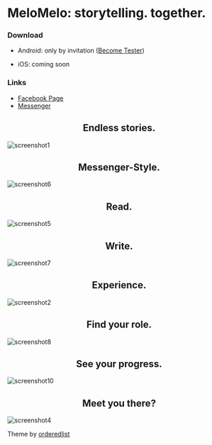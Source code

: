 # MeloMelo: storytelling. together.

### Download
* Android: only by invitation ([Become Tester](https://plus.google.com/u/0/communities/106442775206617704261))

* iOS: coming soon

### Links
* [Facebook Page](https://www.facebook.com/app.melomelo/)
* [Messenger](https://www.m.me/app.melomelo)



<h2 style="text-align: center;" >Endless stories.</h2>

![screenshot1](https://github.com/dreiklangdev/MeloMelo-Page/raw/master/img/screen1_framed.png "Screenshot1")

<h2 style="text-align: center;" >Messenger-Style.</h2>

![screenshot6](https://github.com/dreiklangdev/MeloMelo-Page/raw/master/img/screen6_framed.png?2 "Screenshot6")

<h2 style="text-align: center;" >Read.</h2>

![screenshot5](https://github.com/dreiklangdev/MeloMelo-Page/raw/master/img/screen5_framed.png "Screenshot5")

<h2 style="text-align: center;" >Write.</h2>

![screenshot7](https://github.com/dreiklangdev/MeloMelo-Page/raw/master/img/screen7_framed.png "Screenshot7")

<h2 style="text-align: center;" >Experience.</h2>

![screenshot2](https://github.com/dreiklangdev/MeloMelo-Page/raw/master/img/screen2_framed.png "Screenshot2")

<h2 style="text-align: center;" >Find your role.</h2>

![screenshot8](https://github.com/dreiklangdev/MeloMelo-Page/raw/master/img/screen8_framed.png "Screenshot8")

<h2 style="text-align: center;" >See your progress.</h2>

![screenshot10](https://github.com/dreiklangdev/MeloMelo-Page/raw/master/img/screen10_framed.png "Screenshot10")

<h2 style="text-align: center;" >Meet you there?</h2>

![screenshot4](https://github.com/dreiklangdev/MeloMelo-Page/raw/master/img/screen4_framed.png "Screenshot4")

Theme by [orderedlist](https://github.com/orderedlist)
